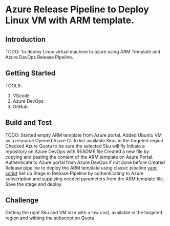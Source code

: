 # Azure Release Pipeline to Deploy Linux VM with ARM template.

## Introduction 
TODO: To deploy Linux virtual machine to azure using ARM Template and Azure DevOps Release Pipeline. 

## Getting Started
TOOLS: 
1.	VScode
2.	Azure DevOps
3.	GitHub
   

## Build and Test
TODO: 
Started empty ARM template from Azure portal.
Added Ubuntu VM as a resource
Opened Azure Cli to list available Skus in the targeted region
Checked Azure Quota to be sure the selected Sku will fly
Initiate a repository on Azure DevOps with README file
Created a new file by copying and pasting the content of the ARM template on Azure Portal.
Authenticate to Azure portal from Azure DevOps if not done before
Created Release pipeline to deploy the ARM template using classic pipeline [yaml script](/Azure_Release_Pipeline)
Set up Stage in Release Pipeline by authenticating to Azure subscription and supplying needed parameters from the ARM template file.
Save the stage and deploy

## Challenge
Getting the right Sku and VM size with a low cost, available in the targeted region and withing the subscription Quota
